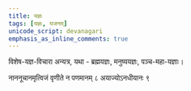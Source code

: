 ```yaml
---
title: यज्ञः
tags: [यज्ञः, यजनम्]
unicode_script: devanagari
emphasis_as_inline_comments: true
---
```

विशेष-यज्ञ-विचारा अन्यत्र, यथा - ब्रह्मयज्ञः, मनुष्ययज्ञः, पञ्च-महा-यज्ञाः।

 नाननूचानमृत्विजं वृणीते न पणमानम् ८ अयाज्योऽनधीयानः ९ 